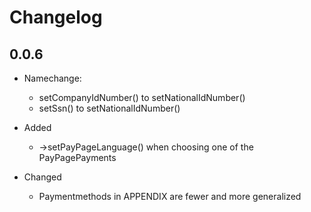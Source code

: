 # Changelog

## 0.0.6
* Namechange: 
    * setCompanyIdNumber() to setNationalIdNumber()
    * setSsn() to setNationalIdNumber()
    
* Added
    * ->setPayPageLanguage() when choosing one of the PayPagePayments

* Changed
    * Paymentmethods in APPENDIX are fewer and more generalized
